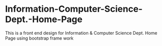 # Information-Computer-Science-Dept.-Home-Page
This is a front end design for Information &amp; Computer Science Dept. Home Page using bootstrap frame work

